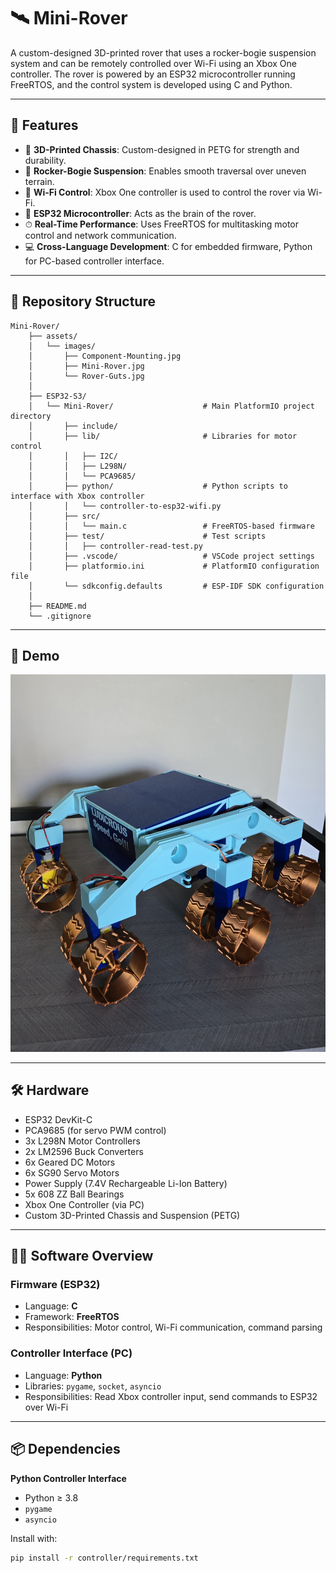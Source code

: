 # 🛰️ Mini-Rover

A custom-designed 3D-printed rover that uses a rocker-bogie suspension system and can be remotely controlled over Wi-Fi using an Xbox One controller. The rover is powered by an ESP32 microcontroller running FreeRTOS, and the control system is developed using C and Python.

---

## 🚀 Features

- 🧩 **3D-Printed Chassis**: Custom-designed in PETG for strength and durability.
- 🛞 **Rocker-Bogie Suspension**: Enables smooth traversal over uneven terrain.
- 📶 **Wi-Fi Control**: Xbox One controller is used to control the rover via Wi-Fi.
- 🧠 **ESP32 Microcontroller**: Acts as the brain of the rover.
- ⏱ **Real-Time Performance**: Uses FreeRTOS for multitasking motor control and network communication.
- 💻 **Cross-Language Development**: C for embedded firmware, Python for PC-based controller interface.

---

## 📁 Repository Structure

    Mini-Rover/
        ├── assets/
        │   └── images/
        │       ├── Component-Mounting.jpg
        │       ├── Mini-Rover.jpg
        │       └── Rover-Guts.jpg
        │
        ├── ESP32-S3/
        │   └── Mini-Rover/                    # Main PlatformIO project directory
        │       ├── include/
        │       ├── lib/                       # Libraries for motor control
        │       │   ├── I2C/
        │       │   ├── L298N/
        │       │   └── PCA9685/
        │       ├── python/                    # Python scripts to interface with Xbox controller
        │       │   └── controller-to-esp32-wifi.py
        │       ├── src/
        │       │   └── main.c                 # FreeRTOS-based firmware
        │       ├── test/                      # Test scripts
        │       │   ├── controller-read-test.py
        │       ├── .vscode/                   # VSCode project settings
        │       ├── platformio.ini             # PlatformIO configuration file
        │       └── sdkconfig.defaults         # ESP-IDF SDK configuration
        │
        ├── README.md
        └── .gitignore

---

## 📸 Demo

![Mini-Rover](assets/images/Mini-Rover.jpg)

---

## 🛠 Hardware

- ESP32 DevKit-C
- PCA9685 (for servo PWM control)
- 3x L298N Motor Controllers
- 2x LM2596 Buck Converters
- 6x Geared DC Motors
- 6x SG90 Servo Motors
- Power Supply (7.4V Rechargeable Li-Ion Battery)
- 5x 608 ZZ Ball Bearings
- Xbox One Controller (via PC)
- Custom 3D-Printed Chassis and Suspension (PETG)

---

## 🧑‍💻 Software Overview

### Firmware (ESP32)
- Language: **C**
- Framework: **FreeRTOS**
- Responsibilities: Motor control, Wi-Fi communication, command parsing

### Controller Interface (PC)
- Language: **Python**
- Libraries: `pygame`, `socket`, `asyncio`
- Responsibilities: Read Xbox controller input, send commands to ESP32 over Wi-Fi

---

## 📦 Dependencies

**Python Controller Interface**
- Python ≥ 3.8
- `pygame`
- `asyncio`

Install with:
```bash
pip install -r controller/requirements.txt
